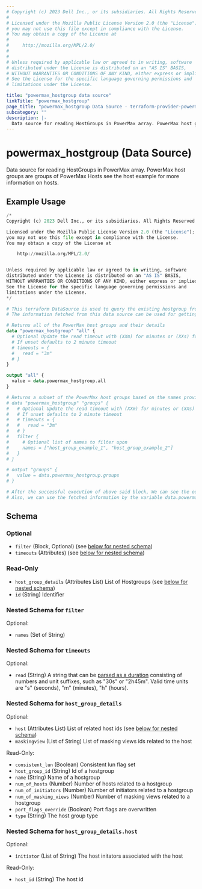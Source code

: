 ```yaml
---
# Copyright (c) 2023 Dell Inc., or its subsidiaries. All Rights Reserved.
#
# Licensed under the Mozilla Public License Version 2.0 (the "License");
# you may not use this file except in compliance with the License.
# You may obtain a copy of the License at
#
#     http://mozilla.org/MPL/2.0/
#
#
# Unless required by applicable law or agreed to in writing, software
# distributed under the License is distributed on an "AS IS" BASIS,
# WITHOUT WARRANTIES OR CONDITIONS OF ANY KIND, either express or implied.
# See the License for the specific language governing permissions and
# limitations under the License.

title: "powermax_hostgroup data source"
linkTitle: "powermax_hostgroup"
page_title: "powermax_hostgroup Data Source - terraform-provider-powermax"
subcategory: ""
description: |-
  Data source for reading HostGroups in PowerMax array. PowerMax host groups are groups of PowerMax Hosts see the host example for more information on hosts.
---
```


# powermax_hostgroup (Data Source)

Data source for reading HostGroups in PowerMax array. PowerMax host groups are groups of PowerMax Hosts see the host example for more information on hosts.

## Example Usage

```terraform
/*
Copyright (c) 2023 Dell Inc., or its subsidiaries. All Rights Reserved.

Licensed under the Mozilla Public License Version 2.0 (the "License");
you may not use this file except in compliance with the License.
You may obtain a copy of the License at

    http://mozilla.org/MPL/2.0/


Unless required by applicable law or agreed to in writing, software
distributed under the License is distributed on an "AS IS" BASIS,
WITHOUT WARRANTIES OR CONDITIONS OF ANY KIND, either express or implied.
See the License for the specific language governing permissions and
limitations under the License.
*/

# This terraform DataSource is used to query the existing hostgroup from PowerMax array.
# The information fetched from this data source can be used for getting the details / for further processing in resource block.

# Returns all of the PowerMax host groups and their details
data "powermax_hostgroup" "all" {
  # Optional Update the read timeout with (XXm) for minutes or (XXs) for timeout in seconds
  # If unset defaults to 2 minute timeout
  # timeouts = {
  #   read = "3m"
  # }
}

output "all" {
  value = data.powermax_hostgroup.all
}

# Returns a subset of the PowerMax host groups based on the names provided in the `names` filter block and their details
# data "powermax_hostgroup" "groups" {
#   # Optional Update the read timeout with (XXm) for minutes or (XXs) for timeout in seconds
#   # If unset defaults to 2 minute timeout
#   # timeouts = {
#   #   read = "3m"
#   # }
#   filter {
#     # Optional list of names to filter upon
#     names = ["host_group_example_1", "host_group_example_2"]
#   }
# }

# output "groups" {
#   value = data.powermax_hostgroup.groups
# }

# After the successful execution of above said block, We can see the output value by executing 'terraform output' command.
# Also, we can use the fetched information by the variable data.powermax_hostgroup.example
```

<!-- schema generated by tfplugindocs -->
## Schema

### Optional

- `filter` (Block, Optional) (see [below for nested schema](#nestedblock--filter))
- `timeouts` (Attributes) (see [below for nested schema](#nestedatt--timeouts))

### Read-Only

- `host_group_details` (Attributes List) List of Hostgroups (see [below for nested schema](#nestedatt--host_group_details))
- `id` (String) Identifier

<a id="nestedblock--filter"></a>
### Nested Schema for `filter`

Optional:

- `names` (Set of String)


<a id="nestedatt--timeouts"></a>
### Nested Schema for `timeouts`

Optional:

- `read` (String) A string that can be [parsed as a duration](https://pkg.go.dev/time#ParseDuration) consisting of numbers and unit suffixes, such as "30s" or "2h45m". Valid time units are "s" (seconds), "m" (minutes), "h" (hours).


<a id="nestedatt--host_group_details"></a>
### Nested Schema for `host_group_details`

Optional:

- `host` (Attributes List) List of related host ids (see [below for nested schema](#nestedatt--host_group_details--host))
- `maskingview` (List of String) List of masking views ids related to the host

Read-Only:

- `consistent_lun` (Boolean) Consistent lun flag set
- `host_group_id` (String) Id of a hostgroup
- `name` (String) Name of a hostgroup
- `num_of_hosts` (Number) Number of hosts related to a hostgroup
- `num_of_initiators` (Number) Number of initiators related to a hostgroup
- `num_of_masking_views` (Number) Number of masking views related to a hostgroup
- `port_flags_override` (Boolean) Port flags are overwritten
- `type` (String) The host group type

<a id="nestedatt--host_group_details--host"></a>
### Nested Schema for `host_group_details.host`

Optional:

- `initiator` (List of String) The host initators associated with the host

Read-Only:

- `host_id` (String) The host id